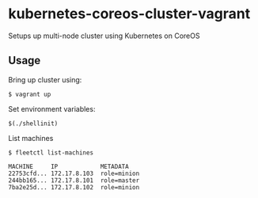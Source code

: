 # kubernetes-coreos-cluster-vagrant

Setups up multi-node cluster using Kubernetes on CoreOS 

## Usage

Bring up cluster using:

```shell
$ vagrant up
```

Set environment variables:

```shell
$(./shellinit)
```

List machines
```shell
$ fleetctl list-machines

MACHINE     IP            METADATA
22753cfd... 172.17.8.103  role=minion
244bb165... 172.17.8.101  role=master
7ba2e25d... 172.17.8.102  role=minion
```
